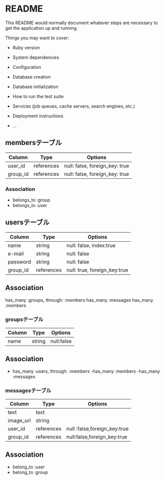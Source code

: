 # README

This README would normally document whatever steps are necessary to get the
application up and running.

Things you may want to cover:

* Ruby version

* System dependencies

* Configuration

* Database creation

* Database initialization

* How to run the test suite

* Services (job queues, cache servers, search engines, etc.)

* Deployment instructions

* ...

## membersテーブル

|Column|Type|Options|
|------|----|-------|
|user_id|references|null: false, foreign_key: true|
|group_id|references|null: false, foreign_key: true|

### Association
- belongs_to :group
- belongs_to :user


## usersテーブル
|Column|Type|Options|
|------|----|-------|
|name|string|null: false, index:true|
|e-mail|string|null: false|
|password|string|null: false|
|group_id|references|null: true, foreign_key:true|

## Association
has_many :groups, through: :members
has_many :messages
has_many :members


### groupsテーブル
|Column|Type|Options|
|------|----|-------|
|name|string|null:false|


## Association
- has_many :users, through: :members
-has_many :members
-has_many :messages


### messagesテーブル
|Column|Type|Options|
|------|----|-------|
|text|text|
|image_url|string|
|user_id|references|null :false,foreign_key:true|
|group_id|references|null:false,foreign_key:true|

## Association
- belong_to :user
- belong_to :group


